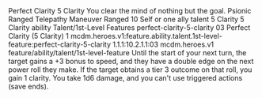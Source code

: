 <ability>
  <name>Perfect Clarity</name>
  <cost>5 Clarity</cost>
  <flavor>You clear the mind of nothing but the goal.</flavor>
  <keywords>
    <keyword>Psionic</keyword>
    <keyword>Ranged</keyword>
    <keyword>Telepathy</keyword>
  </keywords>
  <type>Maneuver</type>
  <distance>Ranged 10</distance>
  <target>Self or one ally</target>
  <metadata>
    <class>talent</class>
    <cost>5 Clarity</cost>
    <cost_amount>5</cost_amount>
    <cost_resource>Clarity</cost_resource>
    <feature_type>ability</feature_type>
    <file_dpath>Talent/1st-Level Features</file_dpath>
    <item_id>perfect-clarity-5-clarity</item_id>
    <item_index>03</item_index>
    <item_name>Perfect Clarity (5 Clarity)</item_name>
    <level>1</level>
    <scc>mcdm.heroes.v1:feature.ability.talent.1st-level-feature:perfect-clarity-5-clarity</scc>
    <scdc>1.1.1:10.2.1.1:03</scdc>
    <source>mcdm.heroes.v1</source>
    <type>feature/ability/talent/1st-level-feature</type>
  </metadata>
  <effects>
    <effect type="mundane">Until the start of your next turn, the target gains a +3 bonus to speed, and they have a double edge on the next power roll they make. If the target obtains a tier 3 outcome on that roll, you gain 1 clarity.</effect>
    <effect type="mundane" name="Strained">You take 1d6 damage, and you can&apos;t use triggered actions (save ends).</effect>
  </effects>
</ability>
